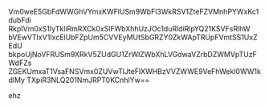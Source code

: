 Vm0weE5GbFdWWGhVYmxKWFlUSm9WbFl3WkRSV1ZteFZVMnhPYWxKc1dubFdi
RkpIVm0xS1IyTkliRmRXCk0xSlFWbXhhUzJOc1duRldiRlpYQ21KSVFsRlhW
bVEwVTIxV1IxcElUbFZpUm5CVVEyMUtSbGRZY0ZkWApTRUpFVmtSS1UxZEdU
bkpoUjNoVFRUSm9XRkV5ZUdGU1ZrWlZWbXhLVGdwaVZrbDZWMVpTUzFWdFZs
ZGEKUmxaT1VsaFNSVmx0ZUVwTlJteFlXWHBzVVZWWE9VeFhWekI0WW1kdlMy
TXpiR3NLQ201NmJRPT0KCnhlYw==

ehz
